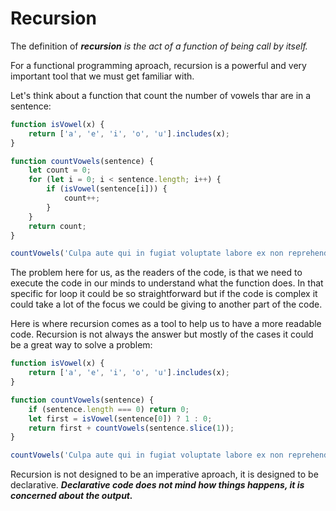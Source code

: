 # Recursion

The definition of ***recursion*** *is the act of a function of being call by itself.*

For a functional programming aproach, recursion is a powerful and very important tool that we must get familiar with.

Let's think about a function that count the number of vowels thar are in a sentence:

```js
function isVowel(x) {
    return ['a', 'e', 'i', 'o', 'u'].includes(x);
}

function countVowels(sentence) {
    let count = 0;
    for (let i = 0; i < sentence.length; i++) {
        if (isVowel(sentence[i])) {
            count++;
        }
    }
    return count;
}

countVowels('Culpa aute qui in fugiat voluptate labore ex non reprehenderit quis ullamco tempor commodo.'); // 35
```

The problem here for us, as the readers of the code, is that we need to execute the code in our minds to understand what the function does. In that specific for loop it could be so straightforward but if the code is complex it could take a lot of the focus we could be giving to another part of the code.

Here is where recursion comes as a tool to help us to have a more readable code. Recursion is not always the answer but mostly of the cases it could be a great way to solve a problem:

```js
function isVowel(x) {
    return ['a', 'e', 'i', 'o', 'u'].includes(x);
}

function countVowels(sentence) {
    if (sentence.length === 0) return 0;
    let first = isVowel(sentence[0]) ? 1 : 0;
    return first + countVowels(sentence.slice(1));
}

countVowels('Culpa aute qui in fugiat voluptate labore ex non reprehenderit quis ullamco tempor commodo.'); // 35
```

Recursion is not designed to be an imperative aproach, it is designed to be declarative. ***Declarative code does not mind how things happens, it is concerned about the output.***